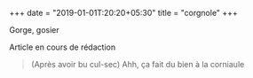 +++
date = "2019-01-01T:20:20+05:30"
title = "corgnole"
+++

Gorge, gosier
<!--more-->
Article en cours de rédaction

> (Après avoir bu cul-sec) Ahh, ça fait du bien à la corniaule
